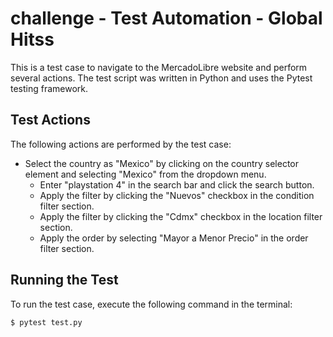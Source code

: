 # challenge - Test Automation - Global Hitss

This is a test case to navigate to the MercadoLibre website and perform several actions. 
The test script was written in Python and uses the Pytest testing framework.

## Test Actions

The following actions are performed by the test case:

- Select the country as "Mexico" by clicking on the country selector element and selecting "Mexico" from the dropdown menu.
    * Enter "playstation 4" in the search bar and click the search button.
    * Apply the filter by clicking the "Nuevos" checkbox in the condition filter section.
    * Apply the filter by clicking the "Cdmx" checkbox in the location filter section.
    * Apply the order by selecting "Mayor a Menor Precio" in the order filter section.


## Running the Test

To run the test case, execute the following command in the terminal:

```
$ pytest test.py
```
